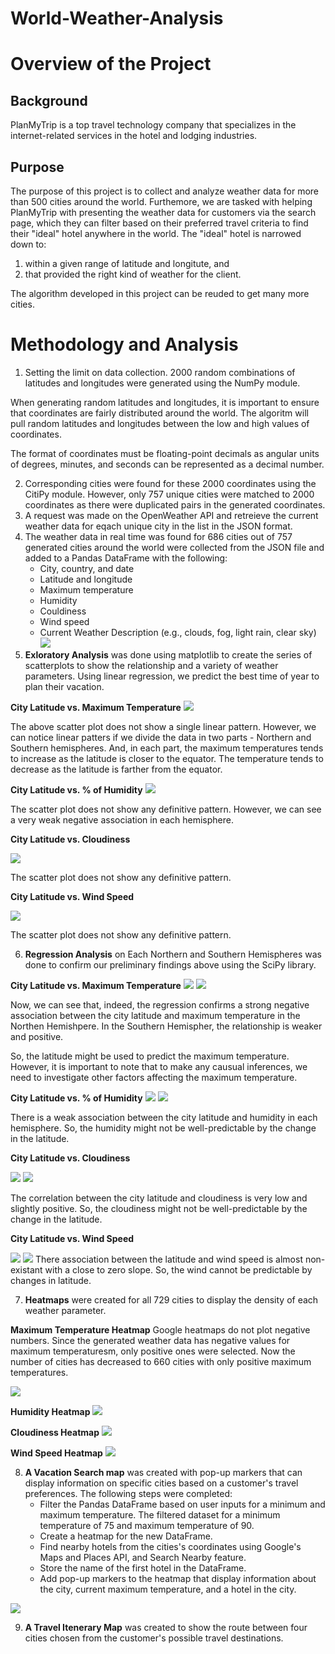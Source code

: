 # World-Weather-Analysis

# Overview of the Project 

## Background

PlanMyTrip is a top travel technology company that specializes in the internet-related services in the hotel and lodging industries. 

## Purpose 
The purpose of this project is to collect and analyze weather data for more than 500 cities around the world. Furthemore, we are tasked with helping PlanMyTrip with presenting the weather data for customers via the search page, which they can filter based on their preferred travel criteria to find their "ideal" hotel anywhere in the world. The "ideal" hotel is narrowed down to:
1) within a given range of latitude and longitute, and 
2) that provided the right kind of weather for the client. 

The algorithm developed in this project can be reuded to get many more cities. 

# Methodology and Analysis

1. Setting the limit on data collection. 2000 random combinations of latitudes and longitudes were generated using the NumPy module. 

When generating random latitudes and longitudes, it is important to ensure that coordinates are fairly distributed around the world. The algoritm will pull random latitudes and longitudes between the low and high values of coordinates. 

The format of coordinates must be floating-point decimals as angular units of degrees, minutes, and seconds can be represented as a decimal number. 

2. Corresponding cities were found for these 2000 coordinates using the CitiPy module. However, only 757 unique cities were matched to 2000 coordinates as there were duplicated pairs in the generated coordinates. 
3. A request was made on the OpenWeather API and retreieve the current weather data for eqach unique city in the list in the JSON format. 
4. The weather data in real time was found for 686 cities out of 757 generated cities around the world were collected from the JSON file and added to a Pandas DataFrame with the following:
    - City, country, and date
    - Latitude and longitude
    - Maximum temperature
    - Humidity
    - Couldiness
    - Wind speed
    - Current Weather Description (e.g., clouds, fog, light rain, clear sky)
![](https://github.com/Aigerim-Zh/World-Weather-Analysis/blob/main/Weather_Database/Weather_Database_686%20cities.png)
5. **Exloratory Analysis** was done using matplotlib to create the series of scatterplots to show the relationship and a variety of weather parameters. Using linear regression, we predict the best time of year to plan their vacation. 

**City Latitude vs. Maximum Temperature**
![](https://github.com/Aigerim-Zh/World-Weather-Analysis/blob/main/weather_data/Latitude%20vs%20Max%20Temp.png)

The above scatter plot does not show a single linear pattern. However, we can notice linear patters if we divide the data in two parts - Northern and Southern hemispheres. And, in each part, the maximum temperatures tends to increase as the latitude is closer to the equator. The temperature tends to decrease as the latitude is farther from the equator. 

**City Latitude vs. % of Humidity**
![](https://github.com/Aigerim-Zh/World-Weather-Analysis/blob/main/weather_data/Latitude%20vs.%20Humidity.png)

The scatter plot does not show any definitive pattern. However, we can see a very weak negative association in each hemisphere. 

**City Latitude vs. Cloudiness**

![](https://github.com/Aigerim-Zh/World-Weather-Analysis/blob/main/weather_data/Latitude%20vs.%20Cloudiness.png)

The scatter plot does not show any definitive pattern.

**City Latitude vs. Wind Speed**

![](https://github.com/Aigerim-Zh/World-Weather-Analysis/blob/main/weather_data/Latitude%20vs.%20Wind%20Speed.png)

The scatter plot does not show any definitive pattern.

6. **Regression Analysis** on Each Northern and Southern Hemispheres was done to confirm our preliminary findings above using the SciPy library.

**City Latitude vs. Maximum Temperature**
![](https://github.com/Aigerim-Zh/World-Weather-Analysis/blob/main/weather_data/Latitude%20vs.%20Max%20Temp_North.png)
![](https://github.com/Aigerim-Zh/World-Weather-Analysis/blob/main/weather_data/Latitude%20vs.%20Max%20Temp_South.png)

Now, we can see that, indeed, the regression confirms a strong negative association between the city latitude and maximum temperature in the Northen Hemishpere. In the Southern Hemispher, the relationship is weaker and positive. 

So, the latitude might be used to predict the maximum temperature. However, it is important to note that to make any causual inferences, we need to investigate other factors affecting the maximum temperature. 


**City Latitude vs. % of Humidity**
![](https://github.com/Aigerim-Zh/World-Weather-Analysis/blob/main/weather_data/Latitude%20vs.%20Humidity_North.png)
![](https://github.com/Aigerim-Zh/World-Weather-Analysis/blob/main/weather_data/Latitude%20vs.%20Humidity_South.png)

There is a weak association between the city latitude and humidity in each hemisphere. So, the humidity might not be well-predictable by the change in the latitude. 

**City Latitude vs. Cloudiness**

![](https://github.com/Aigerim-Zh/World-Weather-Analysis/blob/main/weather_data/Latitude%20vs.%20Cloudiness_North.png)
![](https://github.com/Aigerim-Zh/World-Weather-Analysis/blob/main/weather_data/Latitude%20vs.%20Cloudiness_South.png)

The correlation between the city latitude and cloudiness is very low and slightly positive. So, the cloudiness might not be well-predictable by the change in the latitude. 

**City Latitude vs. Wind Speed**

![](https://github.com/Aigerim-Zh/World-Weather-Analysis/blob/main/weather_data/Latitude%20vs.%20Wind%20Speed_North.png)
![](https://github.com/Aigerim-Zh/World-Weather-Analysis/blob/main/weather_data/Latitude%20vs.%20Wind%20Speed_South.png)
There association between the latitude and wind speed is almost non-existant with a close to zero slope. So, the wind cannot be predictable by changes in latitude. 

7. **Heatmaps** were created for all 729 cities to display the density of each weather parameter. 

**Maximum Temperature Heatmap**
Google heatmaps do not plot negative numbers. Since the generated weather data has negative values for maximum temperaturesm, only positive ones were selected. Now the number of cities has decreased to 660 cities with only positive maximum temperatures. 

![](https://github.com/Aigerim-Zh/World-Weather-Analysis/blob/main/weather_data/Max%20Temp%20Heatmap.png)

**Humidity Heatmap**
![](https://github.com/Aigerim-Zh/World-Weather-Analysis/blob/main/weather_data/Humidity%20Heatmap.png)

**Cloudiness Heatmap**
![](https://github.com/Aigerim-Zh/World-Weather-Analysis/blob/main/weather_data/Cloudiness%20Heatmap.png)

**Wind Speed Heatmap**
![](https://github.com/Aigerim-Zh/World-Weather-Analysis/blob/main/weather_data/Wind%20Speed%20Heatmap.png)


8. **A Vacation Search map** was created with pop-up markers that can display information on specific cities based on a customer's travel preferences. The following steps were completed:
    - Filter the Pandas DataFrame based on user inputs for a minimum and maximum temperature. The filtered dataset for a minimum temperature of 75 and maximum temperature of 90.
![]()
    - Create a heatmap for the new DataFrame. 
    - Find nearby hotels from the cities's coordinates using Google's Maps and Places API, and Search Nearby feature. 
    - Store the name of the first hotel in the DataFrame. 
    - Add pop-up markers to the heatmap that display information about the city, current maximum temperature, and a hotel in the city.

![](https://github.com/Aigerim-Zh/World-Weather-Analysis/blob/main/weather_data/HeatMap%20fro%20Maximum%20Temperature.png)

9. **A Travel Itenerary Map** was created to show the route between four cities chosen from the customer's possible travel destinations.  

